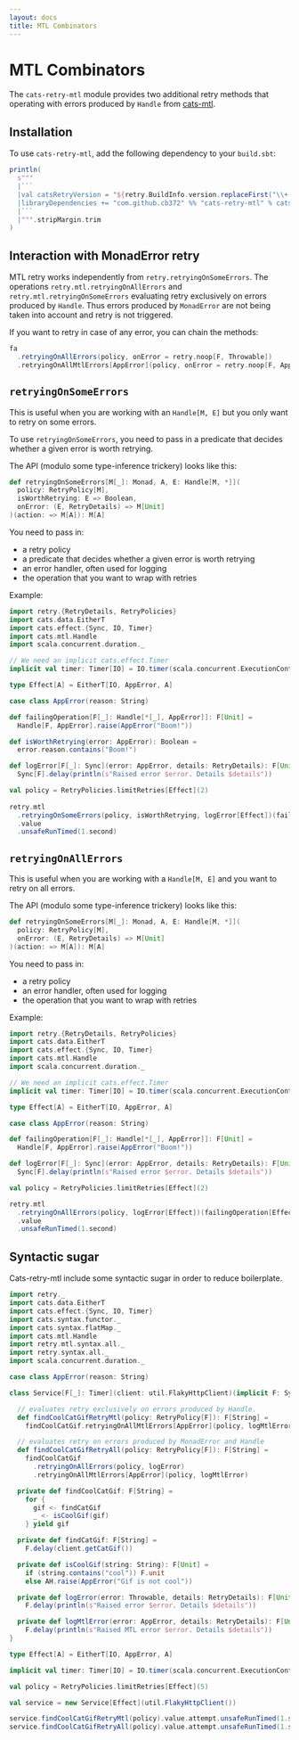 ```yaml
---
layout: docs
title: MTL Combinators
---
```


# MTL Combinators

The `cats-retry-mtl` module provides two additional retry methods that operating with errors produced 
by `Handle` from [cats-mtl](https://github.com/typelevel/cats-mtl).

## Installation

To use `cats-retry-mtl`, add the following dependency to your `build.sbt`:
```scala mdoc:passthrough
println(
  s"""
  |```
  |val catsRetryVersion = "${retry.BuildInfo.version.replaceFirst("\\+.*", "")}"
  |libraryDependencies += "com.github.cb372" %% "cats-retry-mtl" % catsRetryVersion
  |```
  |""".stripMargin.trim
)
```

## Interaction with MonadError retry

MTL retry works independently from `retry.retryingOnSomeErrors`. The operations `retry.mtl.retryingOnAllErrors` and 
`retry.mtl.retryingOnSomeErrors` evaluating retry exclusively on errors produced by `Handle`.
Thus errors produced by `MonadError` are not being taken into account and retry is not triggered.

If you want to retry in case of any error, you can chain the methods:
```scala
fa
  .retryingOnAllErrors(policy, onError = retry.noop[F, Throwable])
  .retryingOnAllMtlErrors[AppError](policy, onError = retry.noop[F, AppError])
```

## `retryingOnSomeErrors`

This is useful when you are working with an `Handle[M, E]` but you only want
to retry on some errors.

To use `retryingOnSomeErrors`, you need to pass in a predicate that decides whether a given error is worth retrying.

The API (modulo some type-inference trickery) looks like this:

```scala
def retryingOnSomeErrors[M[_]: Monad, A, E: Handle[M, *]](
  policy: RetryPolicy[M],
  isWorthRetrying: E => Boolean,
  onError: (E, RetryDetails) => M[Unit]
)(action: => M[A]): M[A]
```

You need to pass in:

* a retry policy
* a predicate that decides whether a given error is worth retrying
* an error handler, often used for logging
* the operation that you want to wrap with retries

Example:
```scala mdoc
import retry.{RetryDetails, RetryPolicies}
import cats.data.EitherT
import cats.effect.{Sync, IO, Timer}
import cats.mtl.Handle
import scala.concurrent.duration._

// We need an implicit cats.effect.Timer
implicit val timer: Timer[IO] = IO.timer(scala.concurrent.ExecutionContext.global)

type Effect[A] = EitherT[IO, AppError, A]

case class AppError(reason: String)

def failingOperation[F[_]: Handle[*[_], AppError]]: F[Unit] =
  Handle[F, AppError].raise(AppError("Boom!"))

def isWorthRetrying(error: AppError): Boolean = 
  error.reason.contains("Boom!")

def logError[F[_]: Sync](error: AppError, details: RetryDetails): F[Unit] = 
  Sync[F].delay(println(s"Raised error $error. Details $details")) 

val policy = RetryPolicies.limitRetries[Effect](2)
 
retry.mtl
  .retryingOnSomeErrors(policy, isWorthRetrying, logError[Effect])(failingOperation[Effect])
  .value
  .unsafeRunTimed(1.second)
```

## `retryingOnAllErrors`

This is useful when you are working with a `Handle[M, E]` and you want to
retry on all errors.

The API (modulo some type-inference trickery) looks like this:

```scala
def retryingOnSomeErrors[M[_]: Monad, A, E: Handle[M, *]](
  policy: RetryPolicy[M],
  onError: (E, RetryDetails) => M[Unit]
)(action: => M[A]): M[A]
```

You need to pass in:

* a retry policy
* an error handler, often used for logging
* the operation that you want to wrap with retries

Example:
```scala mdoc:reset
import retry.{RetryDetails, RetryPolicies}
import cats.data.EitherT
import cats.effect.{Sync, IO, Timer}
import cats.mtl.Handle
import scala.concurrent.duration._

// We need an implicit cats.effect.Timer
implicit val timer: Timer[IO] = IO.timer(scala.concurrent.ExecutionContext.global)

type Effect[A] = EitherT[IO, AppError, A]

case class AppError(reason: String)

def failingOperation[F[_]: Handle[*[_], AppError]]: F[Unit] =
  Handle[F, AppError].raise(AppError("Boom!"))

def logError[F[_]: Sync](error: AppError, details: RetryDetails): F[Unit] = 
  Sync[F].delay(println(s"Raised error $error. Details $details")) 

val policy = RetryPolicies.limitRetries[Effect](2)

retry.mtl
  .retryingOnAllErrors(policy, logError[Effect])(failingOperation[Effect])
  .value
  .unsafeRunTimed(1.second)
```

## Syntactic sugar

Cats-retry-mtl include some syntactic sugar in order to reduce boilerplate.

```scala mdoc:reset
import retry._
import cats.data.EitherT
import cats.effect.{Sync, IO, Timer}
import cats.syntax.functor._
import cats.syntax.flatMap._
import cats.mtl.Handle
import retry.mtl.syntax.all._
import retry.syntax.all._
import scala.concurrent.duration._

case class AppError(reason: String)

class Service[F[_]: Timer](client: util.FlakyHttpClient)(implicit F: Sync[F], AH: Handle[F, AppError]) {

  // evaluates retry exclusively on errors produced by Handle.
  def findCoolCatGifRetryMtl(policy: RetryPolicy[F]): F[String] =
    findCoolCatGif.retryingOnAllMtlErrors[AppError](policy, logMtlError)

  // evaluates retry on errors produced by MonadError and Handle
  def findCoolCatGifRetryAll(policy: RetryPolicy[F]): F[String] =
    findCoolCatGif
      .retryingOnAllErrors(policy, logError)
      .retryingOnAllMtlErrors[AppError](policy, logMtlError)

  private def findCoolCatGif: F[String] =
    for {
      gif <- findCatGif
      _ <- isCoolGif(gif)
    } yield gif

  private def findCatGif: F[String] =
    F.delay(client.getCatGif())

  private def isCoolGif(string: String): F[Unit] =
    if (string.contains("cool")) F.unit
    else AH.raise(AppError("Gif is not cool"))

  private def logError(error: Throwable, details: RetryDetails): F[Unit] = 
    F.delay(println(s"Raised error $error. Details $details"))

  private def logMtlError(error: AppError, details: RetryDetails): F[Unit] = 
    F.delay(println(s"Raised MTL error $error. Details $details")) 
}

type Effect[A] = EitherT[IO, AppError, A]

implicit val timer: Timer[IO] = IO.timer(scala.concurrent.ExecutionContext.global)

val policy = RetryPolicies.limitRetries[Effect](5)

val service = new Service[Effect](util.FlakyHttpClient())

service.findCoolCatGifRetryMtl(policy).value.attempt.unsafeRunTimed(1.second)
service.findCoolCatGifRetryAll(policy).value.attempt.unsafeRunTimed(1.second)
```
